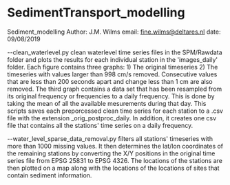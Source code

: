 # SedimentTransport_modelling
Sediment_modelling
Author:		J.M. Wilms
email:		fine.wilms@deltares.nl
date:			09/08/2019

--clean_waterlevel.py clean waterlevel time series files in the SPM/Rawdata folder and plots the results for each individual station in
	the 'images_daily' folder. Each figure contains three graphs:  1) The original timeseries 2) The timeseries with values larger than
	998 cm/s removed. Consecutive values that are less than 200 seconds apart and change less than 1 cm are also removed. The 
	third graph contains a data set that has been resampled from its original frequency or frequencies to a daily frequency. This
	is done by taking the mean of all the available mesurements during that day.
	This scripts saves each preporcessed clean time series for each station to a .csv file with the extension _orig_postproc_daily.
	In addition, it creates one csv file that contains all the stations' time series on a daily frequency.

--water_level_sparse_data_removal.py filters all stations' timeseries with more than 1000 missing values. It then determines the 
	lat/lon coordinates of the remaining stations by converting the X/Y positions in the original time series file from EPSG 25831 to EPSG 4326.
	The locations of the stations are then plotted on a map along with the locations of the locations of sites that contain sediment
	information.
	

